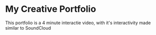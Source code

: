 # My Creative Portfolio
This portfolio is a 4 minute interactie video, with it's interactivity made similar to SoundCloud
